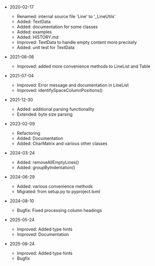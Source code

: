 * 2020-02-17
	* Renamed: internal source file 'Line' to '_LineUtils'
	* Added: TextData
	* Added: documentation for some classes
	* Added: examples
	* Added: HISTORY.md
	* Improved: TextData to handle empty content more precisely
	* Added: unit test for TextData

* 2021-06-06
	* Improved: added more convenience methods to LineList and Table

* 2021-07-04
	* Improved: Error message and documentation in LineList
	* Improved: identifySpaceColumnPositions()

* 2021-12-30
	* Added: additional parsing functionality
	* Extended: byte size parsing

* 2023-02-09
	* Refactoring
	* Added: Documentation
	* Added: CharMatrix and various other classes

* 2024-03-24
	* Added: removeAllEmptyLines()
	* Added: groupByIndentation()

* 2024-06-29
	* Added: various convenience methods
	* Migrated: from setup.py to pyproject.toml

* 2024-08-10
	* Bugfix: Fixed processing column headings

* 2025-05-24
	* Improved: Added type hints
	* Improved: Documentation

* 2025-08-24
	* Improved: Added type hints
	* Bugfix


